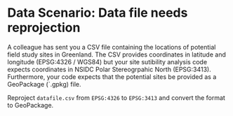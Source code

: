 # Data Scenario: Data file needs reprojection

A colleague has sent you a CSV file containing the locations of potential field
study sites in Greenland. The CSV provides coordinates in latitude and longitude
(EPSG:4326 / WGS84) but your site sutibility analysis code expects coordinates
in NSIDC Polar Stereogrpahic North (EPSG:3413). Furthermore, your code expects
that the potential sites be provided as a GeoPackage (`.gpkg) file.

Reproject `datafile.csv` from `EPSG:4326` to `EPSG:3413` and convert the format
to GeoPackage.
